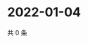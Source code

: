 # 2022-01-04

共 0 条

<!-- BEGIN WEIBO -->
<!-- 最后更新时间 Tue Jan 04 2022 02:00:55 GMT+0800 (China Standard Time) -->

<!-- END WEIBO -->

